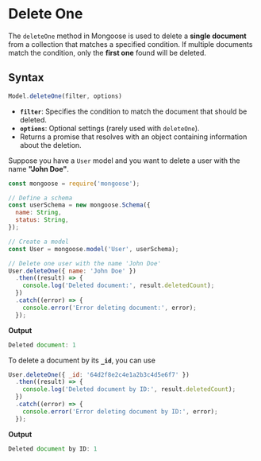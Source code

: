 # Delete One

The `deleteOne` method in Mongoose is used to delete a **single document** from a collection that matches a specified condition. If multiple documents match the condition, only the **first one** found will be deleted.

## Syntax

```jsx
Model.deleteOne(filter, options)
```

- **`filter`**: Specifies the condition to match the document that should be deleted.
- **`options`**: Optional settings (rarely used with `deleteOne`).
- Returns a promise that resolves with an object containing information about the deletion.

Suppose you have a `User` model and you want to delete a user with the name **"John Doe"**.

```jsx
const mongoose = require('mongoose');

// Define a schema
const userSchema = new mongoose.Schema({
  name: String,
  status: String,
});

// Create a model
const User = mongoose.model('User', userSchema);

// Delete one user with the name 'John Doe'
User.deleteOne({ name: 'John Doe' })
  .then((result) => {
    console.log('Deleted document:', result.deletedCount);
  })
  .catch((error) => {
    console.error('Error deleting document:', error);
  });
```

**Output**

```jsx
Deleted document: 1
```

To delete a document by its **`_id`**, you can use

```jsx
User.deleteOne({ _id: '64d2f8e2c4e1a2b3c4d5e6f7' })
  .then((result) => {
    console.log('Deleted document by ID:', result.deletedCount);
  })
  .catch((error) => {
    console.error('Error deleting document by ID:', error);
  });
```

**Output**

```jsx
Deleted document by ID: 1
```